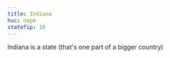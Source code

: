 ```yaml
---
title: Indiana
huc: nope
statefip: 18
---
```


Indiana is a state (that's one part of a bigger country)